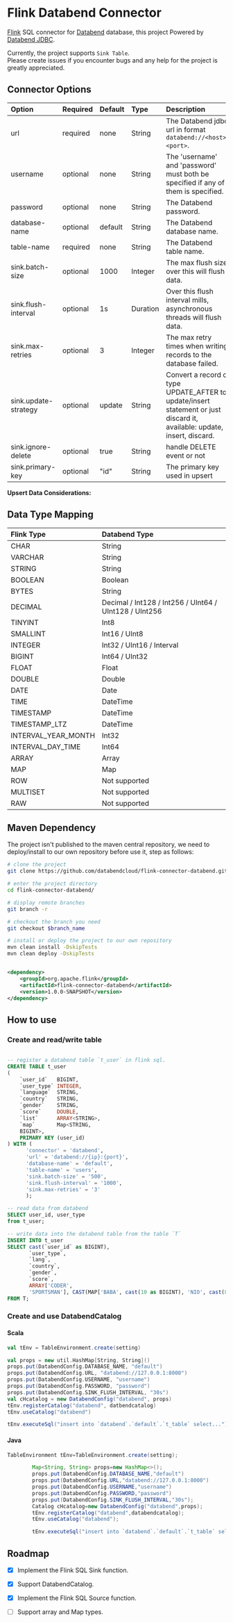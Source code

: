 # Flink Databend Connector

[Flink](https://github.com/apache/flink) SQL connector
for [Databend](https://github.com/datafuselabs/databend) database, this project Powered
by [Databend JDBC](https://github.com/databendcloud/databend-jdbc).

Currently, the project supports `Sink Table`.  
Please create issues if you encounter bugs and any help for the project is greatly appreciated.

## Connector Options

| Option               | Required | Default | Type     | Description                                                                                                              |
|:---------------------|:---------|:--------|:---------|:-------------------------------------------------------------------------------------------------------------------------|
| url                  | required | none    | String   | The Databend jdbc url in format `databend://<host>:<port>`.                                                              |
| username             | optional | none    | String   | The 'username' and 'password' must both be specified if any of them is specified.                                        |
| password             | optional | none    | String   | The Databend password.                                                                                                   |
| database-name        | optional | default | String   | The Databend database name.                                                                                              |
| table-name           | required | none    | String   | The Databend table name.                                                                                                 |
| sink.batch-size      | optional | 1000    | Integer  | The max flush size, over this will flush data.                                                                           |
| sink.flush-interval  | optional | 1s      | Duration | Over this flush interval mills, asynchronous threads will flush data.                                                    |
| sink.max-retries     | optional | 3       | Integer  | The max retry times when writing records to the database failed.                                                         |
| sink.update-strategy | optional | update  | String   | Convert a record of type UPDATE_AFTER to update/insert statement or just discard it, available: update, insert, discard. |
| sink.ignore-delete   | optional | true    | String   | handle DELETE event or not                                                                                               |
| sink.primary-key     | optional | "id"    | String   | The primary key used in upsert                                                                                           |

**Upsert Data Considerations:**

## Data Type Mapping

| Flink Type          | Databend Type                                          |
|:--------------------|:-------------------------------------------------------|
| CHAR                | String                                                 |
| VARCHAR             | String                                                 |
| STRING              | String                                                 |
| BOOLEAN             | Boolean                                                |
| BYTES               | String                                                 |
| DECIMAL             | Decimal / Int128 / Int256 / UInt64 / UInt128 / UInt256 |
| TINYINT             | Int8                                                   |
| SMALLINT            | Int16 / UInt8                                          |
| INTEGER             | Int32 / UInt16 / Interval                              |
| BIGINT              | Int64 / UInt32                                         |
| FLOAT               | Float                                                  |
| DOUBLE              | Double                                                 |
| DATE                | Date                                                   |
| TIME                | DateTime                                               |
| TIMESTAMP           | DateTime                                               |
| TIMESTAMP_LTZ       | DateTime                                               |
| INTERVAL_YEAR_MONTH | Int32                                                  |
| INTERVAL_DAY_TIME   | Int64                                                  |
| ARRAY               | Array                                                  |
| MAP                 | Map                                                    |
| ROW                 | Not supported                                          |
| MULTISET            | Not supported                                          |
| RAW                 | Not supported                                          |

## Maven Dependency

The project isn't published to the maven central repository, we need to deploy/install to our own
repository before use it, step as follows:

```bash
# clone the project
git clone https://github.com/databendcloud/flink-connector-databend.git

# enter the project directory
cd flink-connector-databend/

# display remote branches
git branch -r

# checkout the branch you need
git checkout $branch_name

# install or deploy the project to our own repository
mvn clean install -DskipTests
mvn clean deploy -DskipTests
```

```xml

<dependency>
    <groupId>org.apache.flink</groupId>
    <artifactId>flink-connector-databend</artifactId>
    <version>1.0.0-SNAPSHOT</version>
</dependency>
```

## How to use

### Create and read/write table

```SQL

-- register a databend table `t_user` in flink sql.
CREATE TABLE t_user
(
    `user_id`   BIGINT,
    `user_type` INTEGER,
    `language`  STRING,
    `country`   STRING,
    `gender`    STRING,
    `score`     DOUBLE,
    `list`      ARRAY<STRING>,
    `map`       Map<STRING,
    BIGINT>,
    PRIMARY KEY (user_id)
) WITH (
      'connector' = 'databend',
      'url' = 'databend://{ip}:{port}',
      'database-name' = 'default',
      'table-name' = 'users',
      'sink.batch-size' = '500',
      'sink.flush-interval' = '1000',
      'sink.max-retries' = '3'
      );

-- read data from databend 
SELECT user_id, user_type
from t_user;

-- write data into the databend table from the table `T`
INSERT INTO t_user
SELECT cast(`user_id` as BIGINT),
       `user_type`,
       `lang`,
       `country`,
       `gender`,
       `score`,
       ARRAY['CODER',
       'SPORTSMAN'], CAST(MAP['BABA', cast(10 as BIGINT), 'NIO', cast(8 as BIGINT)] AS MAP<STRING, BIGINT>)
FROM T;

```

### Create and use DatabendCatalog

#### Scala

```scala
val tEnv = TableEnvironment.create(setting)

val props = new util.HashMap[String, String]()
props.put(DatabendConfig.DATABASE_NAME, "default")
props.put(DatabendConfig.URL, "databend://127.0.0.1:8000")
props.put(DatabendConfig.USERNAME, "username")
props.put(DatabendConfig.PASSWORD, "password")
props.put(DatabendConfig.SINK_FLUSH_INTERVAL, "30s")
val cHcatalog = new DatabendConfig("databend", props)
tEnv.registerCatalog("databend", datbendcatalog)
tEnv.useCatalog("databend")

tEnv.executeSql("insert into `databend`.`default`.`t_table` select...");
```

#### Java

```java
TableEnvironment tEnv=TableEnvironment.create(setting);

        Map<String, String> props=new HashMap<>();
        props.put(DatabendConfig.DATABASE_NAME,"default")
        props.put(DatabendConfig.URL,"databend://127.0.0.1:8000")
        props.put(DatabendConfig.USERNAME,"username")
        props.put(DatabendConfig.PASSWORD,"password")
        props.put(DatabendConfig.SINK_FLUSH_INTERVAL,"30s");
        Catalog cHcatalog=new DatabendConfig("databend",props);
        tEnv.registerCatalog("databend",databendcatalog);
        tEnv.useCatalog("databend");

        tEnv.executeSql("insert into `databend`.`default`.`t_table` select...");
```

## Roadmap

- [x] Implement the Flink SQL Sink function.
- [x] Support DatabendCatalog.
- [x] Implement the Flink SQL Source function.
- [ ] Support array and Map types.

